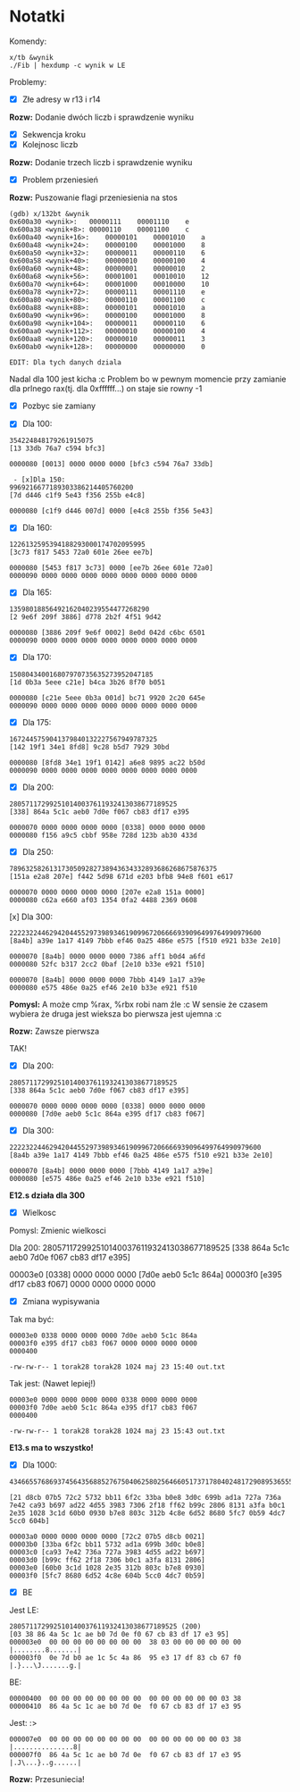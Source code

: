# Notatki

Komendy:
```
x/tb &wynik
./Fib | hexdump -c wynik w LE
```

Problemy:

 - [x] Złe adresy w r13 i r14

**Rozw:** Dodanie dwóch liczb i sprawdzenie wyniku

 - [x] Sekwencja kroku
 - [x] Kolejnosc liczb

**Rozw:** Dodanie trzech liczb i sprawdzenie wyniku

 - [x] Problem przeniesień

**Rozw:** Puszowanie flagi przeniesienia na stos

```
(gdb) x/132bt &wynik
0x600a30 <wynik>:	00000111	00001110	e
0x600a38 <wynik+8>:	00000110	00001100	c
0x600a40 <wynik+16>:	00000101	00001010	a
0x600a48 <wynik+24>:	00000100	00001000	8
0x600a50 <wynik+32>:	00000011	00000110	6
0x600a58 <wynik+40>:	00000010	00000100	4
0x600a60 <wynik+48>:	00000001	00000010	2
0x600a68 <wynik+56>:	00001001	00010010	12
0x600a70 <wynik+64>:	00001000	00010000	10
0x600a78 <wynik+72>:	00000111	00001110	e
0x600a80 <wynik+80>:	00000110	00001100	c
0x600a88 <wynik+88>:	00000101	00001010	a
0x600a90 <wynik+96>:	00000100	00001000	8
0x600a98 <wynik+104>:	00000011	00000110	6
0x600aa0 <wynik+112>:	00000010	00000100	4
0x600aa8 <wynik+120>:	00000010	00000011	3
0x600ab0 <wynik+128>:	00000000	00000000	0

EDIT: Dla tych danych dziala
```

Nadal dla 100 jest kicha :c
Problem bo w pewnym momencie przy zamianie dla prlnego rax(tj. dla 0xffffff...) on staje sie rowny -1

 - [x] Pozbyc sie zamiany

 - [x] Dla 100:

```
354224848179261915075
[13 33db 76a7 c594 bfc3]

0000080 [0013] 0000 0000 0000 [bfc3 c594 76a7 33db]

 - [x]Dla 150:
9969216677189303386214405760200
[7d d446 c1f9 5e43 f356 255b e4c8]

0000080 [c1f9 d446 007d] 0000 [e4c8 255b f356 5e43]
```

 - [x] Dla 160:

```
1226132595394188293000174702095995
[3c73 f817 5453 72a0 601e 26ee ee7b]

0000080 [5453 f817 3c73] 0000 [ee7b 26ee 601e 72a0]
0000090 0000 0000 0000 0000 0000 0000 0000 0000
```

 - [x] Dla 165:

```
13598018856492162040239554477268290
[2 9e6f 209f 3886] d778 2b2f 4f51 9d42

0000080 [3886 209f 9e6f 0002] 8e0d 042d c6bc 6501
0000090 0000 0000 0000 0000 0000 0000 0000 0000
```

 - [x] Dla 170:

```
150804340016807970735635273952047185
[1d 0b3a 5eee c21e] b4ca 3b26 8f70 b051

0000080 [c21e 5eee 0b3a 001d] bc71 9920 2c20 645e
0000090 0000 0000 0000 0000 0000 0000 0000 0000
```

 - [x] Dla 175:

```
1672445759041379840132227567949787325
[142 19f1 34e1 8fd8] 9c28 b5d7 7929 30bd

0000080 [8fd8 34e1 19f1 0142] a6e8 9895 ac22 b50d
0000090 0000 0000 0000 0000 0000 0000 0000 0000
```

 - [x] Dla 200:

```
280571172992510140037611932413038677189525
[338] 864a 5c1c aeb0 7d0e f067 cb83 df17 e395

0000070 0000 0000 0000 0000 [0338] 0000 0000 0000
0000080 f156 a9c5 cbbf 958e 728d 123b ab30 433d
```

 - [x] Dla 250:

```
7896325826131730509282738943634332893686268675876375
[151a e2a8 207e] f442 5d98 671d e203 bfb8 94e8 f601 e617

0000070 0000 0000 0000 0000 [207e e2a8 151a 0000]
0000080 c62a e660 af03 1354 0fa2 4488 2369 0608
```

[x] Dla 300:

```
222232244629420445529739893461909967206666939096499764990979600
[8a4b] a39e 1a17 4149 7bbb ef46 0a25 486e e575 [f510 e921 b33e 2e10]

0000070 [8a4b] 0000 0000 0000 7386 aff1 b0d4 a6fd
0000080 52fc b317 2cc2 0baf [2e10 b33e e921 f510]

0000070 [8a4b] 0000 0000 0000 7bbb 4149 1a17 a39e
0000080 e575 486e 0a25 ef46 2e10 b33e e921 f510
```

**Pomysl:**
A może cmp %rax, %rbx robi nam źle :c
W sensie że czasem wybiera że druga jest wieksza bo pierwsza jest ujemna :c

**Rozw:** Zawsze pierwsza

TAK!

 - [x] Dla 200:

```
280571172992510140037611932413038677189525
[338 864a 5c1c aeb0 7d0e f067 cb83 df17 e395]

0000070 0000 0000 0000 0000 [0338] 0000 0000 0000
0000080 [7d0e aeb0 5c1c 864a e395 df17 cb83 f067]
```

 - [x] Dla 300:

```
222232244629420445529739893461909967206666939096499764990979600
[8a4b a39e 1a17 4149 7bbb ef46 0a25 486e e575 f510 e921 b33e 2e10]

0000070 [8a4b] 0000 0000 0000 [7bbb 4149 1a17 a39e]
0000080 [e575 486e 0a25 ef46 2e10 b33e e921 f510]
```

**E12.s działa dla 300**

 - [x] Wielkosc

Pomysl: Zmienic wielkosci

Dla 200:
280571172992510140037611932413038677189525
[338 864a 5c1c aeb0 7d0e f067 cb83 df17 e395]

00003e0 [0338] 0000 0000 0000 [7d0e aeb0 5c1c 864a]
00003f0 [e395 df17 cb83 f067] 0000 0000 0000 0000

 - [x] Zmiana wypisywania

Tak ma być:

```
00003e0 0338 0000 0000 0000 7d0e aeb0 5c1c 864a
00003f0 e395 df17 cb83 f067 0000 0000 0000 0000
0000400

-rw-rw-r-- 1 torak28 torak28 1024 maj 23 15:40 out.txt
```

Tak jest: (Nawet lepiej!)

```
00003e0 0000 0000 0000 0000 0338 0000 0000 0000
00003f0 7d0e aeb0 5c1c 864a e395 df17 cb83 f067
0000400

-rw-rw-r-- 1 torak28 torak28 1024 maj 23 15:43 out.txt
```

**E13.s ma to wszystko!**

 - [x] Dla 1000:

```
43466557686937456435688527675040625802564660517371780402481729089536555417949051890403879840079255169295922593080322634775209689623239873322471161642996440906533187938298969649928516003704476137795166849228875

[21 d8cb 07b5 72c2 5732 bb11 6f2c 33ba b0e8 3d0c 699b ad1a 727a 736a 7e42 ca93 b697 ad22 4d55 3983 7306 2f18 ff62 b99c 2806 8131 a3fa b0c1 2e35 1028 3c1d 60b0 0930 b7e8 803c 312b 4c8e 6d52 8680 5fc7 0b59 4dc7 5cc0 604b]

00003a0 0000 0000 0000 0000 [72c2 07b5 d8cb 0021]
00003b0 [33ba 6f2c bb11 5732 ad1a 699b 3d0c b0e8]
00003c0 [ca93 7e42 736a 727a 3983 4d55 ad22 b697]
00003d0 [b99c ff62 2f18 7306 b0c1 a3fa 8131 2806]
00003e0 [60b0 3c1d 1028 2e35 312b 803c b7e8 0930]
00003f0 [5fc7 8680 6d52 4c8e 604b 5cc0 4dc7 0b59]
```

 - [x] BE

Jest LE:

```
280571172992510140037611932413038677189525 (200)
[03 38 86 4a 5c 1c ae b0 7d 0e f0 67 cb 83 df 17 e3 95]
000003e0  00 00 00 00 00 00 00 00  38 03 00 00 00 00 00 00  |........8.......|
000003f0  0e 7d b0 ae 1c 5c 4a 86  95 e3 17 df 83 cb 67 f0  |.}...\J.......g.|
```

BE:

```
00000400  00 00 00 00 00 00 00 00  00 00 00 00 00 00 03 38
00000410  86 4a 5c 1c ae b0 7d 0e  f0 67 cb 83 df 17 e3 95 
```

Jest: :>

```
000007e0  00 00 00 00 00 00 00 00  00 00 00 00 00 00 03 38  |...............8|
000007f0  86 4a 5c 1c ae b0 7d 0e  f0 67 cb 83 df 17 e3 95  |.J\...}..g......|
```

**Rozw:** Przesuniecia!






